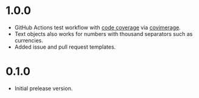 # 1.0.0

* GitHub Actions test workflow with [code
  coverage](https://coveralls.io/github/MisanthropicBit/vim-numbers) via
  [covimerage](https://github.com/Vimjas/covimerage).
* Text objects also works for numbers with thousand separators such as
  currencies.
* Added issue and pull request templates.

# 0.1.0

* Initial prelease version.
